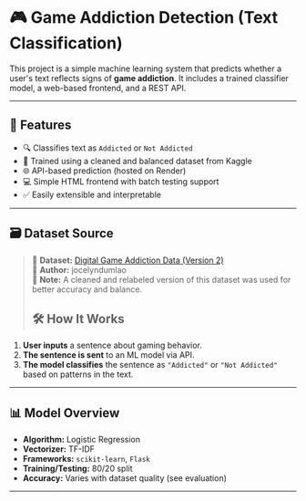 # 🎮 Game Addiction Detection (Text Classification)

This project is a simple machine learning system that predicts whether a user's text reflects signs of **game addiction**. It includes a trained classifier model, a web-based frontend, and a REST API.

---

## 📌 Features

- 🔍 Classifies text as `Addicted` or `Not Addicted`
- 🧠 Trained using a cleaned and balanced dataset from Kaggle
- 🌐 API-based prediction (hosted on Render)
- 💻 Simple HTML frontend with batch testing support
- ✅ Easily extensible and interpretable

---
## 🗃️ Dataset Source
> 🎯 **Dataset:** [Digital Game Addiction Data (Version 2)](https://www.kaggle.com/datasets/jocelyndumlao/digital-game-addiction-data-version-2)  
> 👤 **Author:** jocelyndumlao  
> 📎 **Note:** A cleaned and relabeled version of this dataset was used for better accuracy and balance.
> ## 🛠️ How It Works

1. **User inputs** a sentence about gaming behavior.
2. **The sentence is sent** to an ML model via API.
3. **The model classifies** the sentence as `"Addicted"` or `"Not Addicted"` based on patterns in the text.

---

## 📊 Model Overview

- **Algorithm:** Logistic Regression
- **Vectorizer:** TF-IDF
- **Frameworks:** `scikit-learn`, `Flask`
- **Training/Testing:** 80/20 split
- **Accuracy:** Varies with dataset quality (see evaluation)

---

